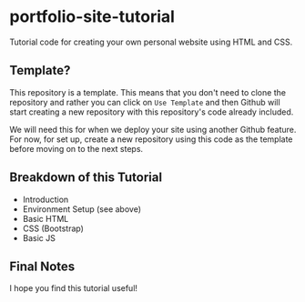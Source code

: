 # portfolio-site-tutorial
Tutorial code for creating your own personal website using HTML and CSS.

## Template?
This repository is a template. This means that you don't need to clone the repository and rather you can click on `Use Template` and then Github will start creating a new repository with this repository's code already included.

We will need this for when we deploy your site using another Github feature. For now, for set up, create a new repository using this code as the template before moving on to the next steps.

## Breakdown of this Tutorial
- Introduction
- Environment Setup (see above)
- Basic HTML
- CSS (Bootstrap)
- Basic JS

## Final Notes
I hope you find this tutorial useful!
